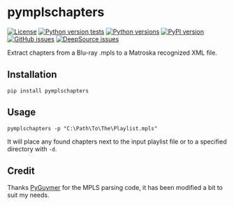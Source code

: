 # pymplschapters

[![License](https://img.shields.io/github/license/rlaphoenix/pymplschapters)](https://github.com/rlaphoenix/pymplschapters/blob/master/LICENSE)
[![Python version tests](https://img.shields.io/github/workflow/status/rlaphoenix/pymplschapters/Build)](https://github.com/rlaphoenix/pymplschapters/releases)
[![Python versions](https://img.shields.io/pypi/pyversions/pymplschapters)](https://pypi.python.org/pypi/pymplschapters)
[![PyPI version](https://img.shields.io/pypi/v/pymplschapters)](https://pypi.python.org/pypi/pymplschapters)
[![GitHub issues](https://img.shields.io/github/issues/rlaphoenix/pymplschapters)](https://github.com/rlaphoenix/pymplschapters/issues)
[![DeepSource issues](https://deepsource.io/gh/rlaphoenix/pymplschapters.svg/?label=active+issues)](https://deepsource.io/gh/rlaphoenix/pymplschapters)

Extract chapters from a Blu-ray .mpls to a Matroska recognized XML file.

## Installation

    pip install pymplschapters

## Usage

    pymplschapters -p "C:\Path\To\The\Playlist.mpls"

It will place any found chapters next to the input playlist file or to a specified directory with `-d`.

## Credit

Thanks [PyGuymer](https://github.com/Guymer/PyGuymer) for the MPLS parsing code, it
has been modified a bit to suit my needs.
